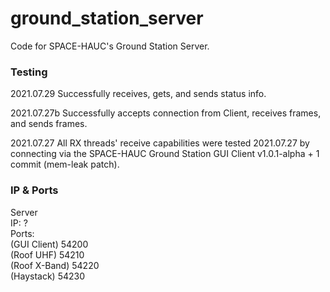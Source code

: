 # ground_station_server

Code for SPACE-HAUC's Ground Station Server.

### Testing
2021.07.29
Successfully receives, gets, and sends status info.

2021.07.27b
Successfully accepts connection from Client, receives frames, and sends frames.

2021.07.27
All RX threads' receive capabilities were tested 2021.07.27 by connecting via the SPACE-HAUC Ground Station GUI Client v1.0.1-alpha + 1 commit (mem-leak patch).

### IP & Ports
Server  
  IP:               ?  
  Ports:  
    (GUI Client)    54200  
    (Roof UHF)      54210  
    (Roof X-Band)   54220  
    (Haystack)      54230 